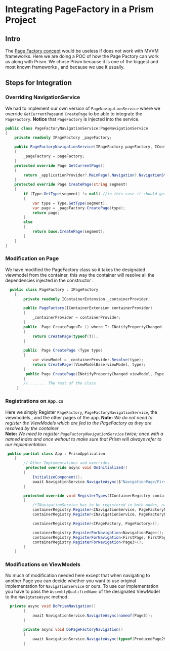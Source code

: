 # Integrating PageFactory in a Prism Project

## Intro
The [Page Factory concept](https://github.com/ahmad-crossplatform/XamarinFormsPageFactoryPOC) would be useless if does not work with MVVM frameworks. 
Here we are doing a POC of how the Page Pactory can work as along with Prism.  We chose Prism because it is one of the biggest and most known frameworks , and because we use it usually. 

## Steps for Integration 
### Overriding NavigationService
We had to implement our own version of `PageNavigationService` where we override `GetCurrentPage`and `CreatePage`  to be able to integrate the `PageFactory`.  **Notice** that `PageFactory` is injected into the service.  

```C#
public class PageFactoryNavigationService:PageNavigationService
{
	private readonly IPageFactory _pageFactory;

	public PageFactoryNavigationService(IPageFactory pageFactory, IContainerExtension container, IApplicationProvider applicationProvider, IPageBehaviorFactory pageBehaviorFactory, ILoggerFacade logger) : base(container, applicationProvider, pageBehaviorFactory, logger)
	{
		_pageFactory = pageFactory;
	}
    protected override Page GetCurrentPage()
    {
        return _applicationProvider?.MainPage?.Navigation?.NavigationStack[0]; 
    }
    protected override Page CreatePage(string segment)
    {
        if (Type.GetType(segment) != null) //in this case it should get the fully qualified assembly name
        {
            var type = Type.GetType(segment);   
            var page = _pageFactory.CreatePage(type);
            return page;
        }
        else
        {
            return base.CreatePage(segment);
        }
    }
}
```

### Modification on Page
We have modified the PageFactory class so it takes the designated viewmodel from the container, this way the container will resolve all the dependencies injected in the constructor . 

```C#
  public class PageFactory : IPageFactory
    {
        private readonly IContainerExtension _containerProvider;

        public PageFactory(IContainerExtension containerProvider)
        {
            _containerProvider = containerProvider;
        }
        public  Page CreatePage<T> () where T: INotifyPropertyChanged
        {         
            return CreatePage(typeof(T)); 
        }
        
        public  Page CreatePage (Type type)
        {
            var viewModel = _containerProvider.Resolve(type); 
            return CreatePage((ViewModelBase)viewModel, type); 
        }
         public Page CreatePage(INotifyPropertyChanged viewModel, Type type)
        {
        //........ The rest of the class 
     }
```
### Registrations on `App.cs` 
Here we simply Register `PageFactory`, `PageFactoryNavigationService`, the viewmodels ,  and the other pages of the app. 
**Note:** *We do not need to register the ViewModels which are fed to the PageFactory as they are resolved by the container*  
**Note:** *We need to register `PageFactoryNavigationService` twice; once with a named index and once without to make sure that Prism will always refer to our implementation.*

```C#
 public partial class App : PrismApplication
    {
    	// Other Implementations and overrides 
    	 protected override async void OnInitialized()
        {
            InitializeComponent();
            await NavigationService.NavigateAsync($"NavigationPage/FirstPage"); 
        }

        protected override void RegisterTypes(IContainerRegistry containerRegistry)
        {
            /*INavigationService has to be registered in both modes, named and unnamed.*/
            containerRegistry.Register<INavigationService, PageFactoryNavigationService>(NavigationServiceName);
            containerRegistry.Register<INavigationService, PageFactoryNavigationService>();

            containerRegistry.Register<IPageFactory, PageFactory>();       

            containerRegistry.RegisterForNavigation<NavigationPage>();
            containerRegistry.RegisterForNavigation<FirstPage, FirstPageViewModel>();
            containerRegistry.RegisterForNavigation<Page3>();
        }
    }
```
### Modifications on ViewModels 

No much of modification needed here except that when navigating to another Page you can decide whether you want to use original implementation for `NavigationService` or ours. To use our implementation you have to pass the `AssemblyQualifiedName` of the designated  ViewModel to the `NavigtateAsync` method. 
```c#
  private async void DoPrismNavigation()
        {
            await NavigationService.NavigateAsync(nameof(Page3)); 
        }

        private async void DoPageFactoryNavigation()
        {
            await NavigationService.NavigateAsync(typeof(ProducedPage2ViewModel).AssemblyQualifiedName);
        }
```
